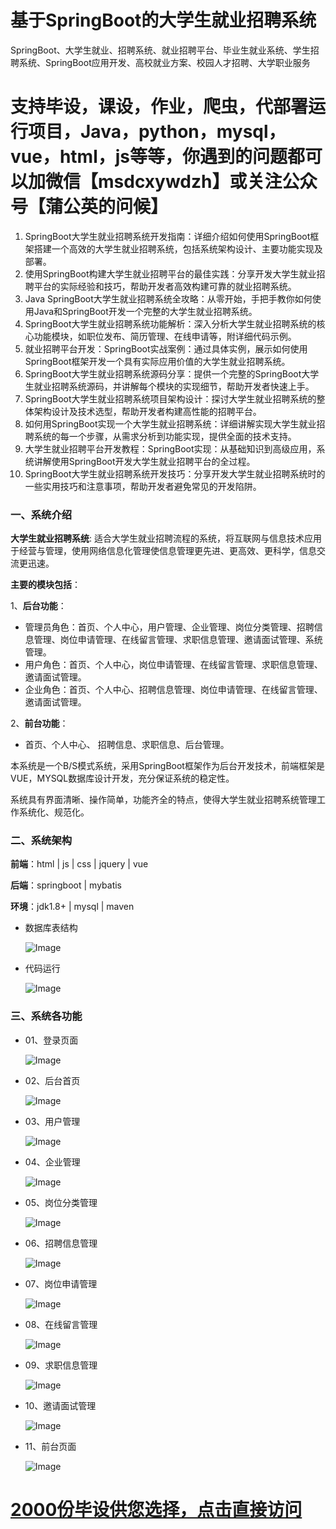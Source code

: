 # 基于SpringBoot的大学生就业招聘系统
SpringBoot、大学生就业、招聘系统、就业招聘平台、毕业生就业系统、学生招聘系统、SpringBoot应用开发、高校就业方案、校园人才招聘、大学职业服务

# **支持毕设，课设，作业，爬虫，代部署运行项目，Java，python，mysql，vue，html，js等等，你遇到的问题都可以加微信【msdcxywdzh】或关注公众号【蒲公英的问候】**

1. SpringBoot大学生就业招聘系统开发指南：详细介绍如何使用SpringBoot框架搭建一个高效的大学生就业招聘系统，包括系统架构设计、主要功能实现及部署。
2. 使用SpringBoot构建大学生就业招聘平台的最佳实践：分享开发大学生就业招聘平台的实际经验和技巧，帮助开发者高效构建可靠的就业招聘系统。
3. Java SpringBoot大学生就业招聘系统全攻略：从零开始，手把手教你如何使用Java和SpringBoot开发一个完整的大学生就业招聘系统。
4. SpringBoot大学生就业招聘系统功能解析：深入分析大学生就业招聘系统的核心功能模块，如职位发布、简历管理、在线申请等，附详细代码示例。
5. 就业招聘平台开发：SpringBoot实战案例：通过具体实例，展示如何使用SpringBoot框架开发一个具有实际应用价值的大学生就业招聘系统。
6. SpringBoot大学生就业招聘系统源码分享：提供一个完整的SpringBoot大学生就业招聘系统源码，并讲解每个模块的实现细节，帮助开发者快速上手。
7. SpringBoot大学生就业招聘系统项目架构设计：探讨大学生就业招聘系统的整体架构设计及技术选型，帮助开发者构建高性能的招聘平台。
8. 如何用SpringBoot实现一个大学生就业招聘系统：详细讲解实现大学生就业招聘系统的每一个步骤，从需求分析到功能实现，提供全面的技术支持。
9. 大学生就业招聘平台开发教程：SpringBoot实现：从基础知识到高级应用，系统讲解使用SpringBoot开发大学生就业招聘平台的全过程。
10. SpringBoot大学生就业招聘系统开发技巧：分享开发大学生就业招聘系统时的一些实用技巧和注意事项，帮助开发者避免常见的开发陷阱。

### 

### 一、系统介绍

**大学生就业招聘系统**: 适合大学生就业招聘流程的系统，将互联网与信息技术应用于经营与管理，使用网络信息化管理使信息管理更先进、更高效、更科学，信息交流更迅速。

**主要的模块包括**：

1、**后台功能**：

- 管理员角色：首页、个人中心，用户管理、企业管理、岗位分类管理、招聘信息管理、岗位申请管理、在线留言管理、求职信息管理、邀请面试管理、系统管理。
- 用户角色：首页、个人中心，岗位申请管理、在线留言管理、求职信息管理、邀请面试管理。
- 企业角色：首页、个人中心、招聘信息管理、岗位申请管理、在线留言管理、邀请面试管理。

2、**前台功能**：

- 首页、个人中心、 招聘信息、求职信息、后台管理。

本系统是一个B/S模式系统，采用SpringBoot框架作为后台开发技术，前端框架是VUE，MYSQL数据库设计开发，充分保证系统的稳定性。

系统具有界面清晰、操作简单，功能齐全的特点，使得大学生就业招聘系统管理工作系统化、规范化。

### 二、系统架构

**前端**：html | js | css | jquery | vue

**后端**：springboot | mybatis

**环境**：jdk1.8+ | mysql | maven

- 数据库表结构

  ![Image](https://mmbiz.qpic.cn/mmbiz_jpg/nzADBmmFBroVzSicn95bd49HcQlWxz6Ph6jYWfia85gViagnWicNHvsPuQo6oXOXtcuf8crqfkL97wmFiaeiaL32SkuQ/640?wx_fmt=jpeg&from=appmsg&tp=webp&wxfrom=5&wx_lazy=1&wx_co=1)

  

- 代码运行

  ![Image](https://mmbiz.qpic.cn/mmbiz_jpg/nzADBmmFBroVzSicn95bd49HcQlWxz6PhwZLfBicS2odt57lBo3QVMQgyCSBYSe4icMEC3Gy2Fly6JyBfibceX1VXg/640?wx_fmt=jpeg&from=appmsg&tp=webp&wxfrom=5&wx_lazy=1&wx_co=1)

  

### 三、系统各功能

- 01、登录页面

  ![Image](https://mmbiz.qpic.cn/mmbiz_jpg/nzADBmmFBroVzSicn95bd49HcQlWxz6PhVzuBlRoXLTZQP0Q20xLHFOTNV2tRUh0fFwpfDmC28ibK1wTnhuh9b6w/640?wx_fmt=jpeg&from=appmsg&tp=webp&wxfrom=5&wx_lazy=1&wx_co=1)

  

- 02、后台首页

  ![Image](https://mmbiz.qpic.cn/mmbiz_jpg/nzADBmmFBroVzSicn95bd49HcQlWxz6PhYMyWHRibGYvUSf9iaaeYPxNHMybjUWEIpZMKO0n2pcLn3voaIhF9gA9g/640?wx_fmt=jpeg&from=appmsg&tp=webp&wxfrom=5&wx_lazy=1&wx_co=1)

  

- 03、用户管理

  ![Image](https://mmbiz.qpic.cn/mmbiz_jpg/nzADBmmFBroVzSicn95bd49HcQlWxz6PhRHYCkDeWYbEic7kVjJ0bszvO3g2hHHo7NETU7W3qSeXjAJQFxMozIeQ/640?wx_fmt=jpeg&from=appmsg&tp=webp&wxfrom=5&wx_lazy=1&wx_co=1)

  

- 04、企业管理

  ![Image](https://mmbiz.qpic.cn/mmbiz_jpg/nzADBmmFBroVzSicn95bd49HcQlWxz6PhCy4WPhctsHwMJhZHCQmeeOMAAUWjGZQT93hKDm2GvDJshzTeIxX6VQ/640?wx_fmt=jpeg&from=appmsg&tp=webp&wxfrom=5&wx_lazy=1&wx_co=1)

  

- 05、岗位分类管理

  ![Image](https://mmbiz.qpic.cn/mmbiz_jpg/nzADBmmFBroVzSicn95bd49HcQlWxz6Phs2GdRGzcktLuLbsqYqibvGAibqHIoqiapct7A02ehPBZoQ5mbZDWF06oQ/640?wx_fmt=jpeg&from=appmsg&tp=webp&wxfrom=5&wx_lazy=1&wx_co=1)

  

- 06、招聘信息管理

  ![Image](https://mmbiz.qpic.cn/mmbiz_jpg/nzADBmmFBroVzSicn95bd49HcQlWxz6PhCgIynnEtBEkYCdzrica0AlcjH4DFtGicyLviaXHwEduaaVr0NjADNYy4w/640?wx_fmt=jpeg&from=appmsg&tp=webp&wxfrom=5&wx_lazy=1&wx_co=1)

  

- 07、岗位申请管理

  ![Image](https://mmbiz.qpic.cn/mmbiz_jpg/nzADBmmFBroVzSicn95bd49HcQlWxz6PhezXH8wwgDnDUBK04GWpEC5icSuCicPomq7zicXExNhZYjo3HvyNr4sV8A/640?wx_fmt=jpeg&from=appmsg&tp=webp&wxfrom=5&wx_lazy=1&wx_co=1)

  

- 08、在线留言管理

  ![Image](https://mmbiz.qpic.cn/mmbiz_jpg/nzADBmmFBroVzSicn95bd49HcQlWxz6PhEXE1qM7qMv19eZQbTVfyNzjctW4mYyzDeGrUelfic18iccJ5LxoibB8Qg/640?wx_fmt=jpeg&from=appmsg&tp=webp&wxfrom=5&wx_lazy=1&wx_co=1)

  

- 09、求职信息管理

  ![Image](https://mmbiz.qpic.cn/mmbiz_jpg/nzADBmmFBroVzSicn95bd49HcQlWxz6PhibYh5bFdCtGrlwSJ7OMjT94J6yosoZRpIkES6mkTw8nicMFx1ich8xeOA/640?wx_fmt=jpeg&from=appmsg&tp=webp&wxfrom=5&wx_lazy=1&wx_co=1)

  

- 10、邀请面试管理

  ![Image](https://mmbiz.qpic.cn/mmbiz_jpg/nzADBmmFBroVzSicn95bd49HcQlWxz6PhVJDzgnPPaHwLMm9UPRZXkSXJlpv3icfv5toXv5tib47x8hiciaNhATII7g/640?wx_fmt=jpeg&from=appmsg&tp=webp&wxfrom=5&wx_lazy=1&wx_co=1)

  

- 11、前台页面

  ![Image](https://mmbiz.qpic.cn/mmbiz_jpg/nzADBmmFBroVzSicn95bd49HcQlWxz6PhF7NtjIgpjibBqcH6mRJq977mn4eEZWjN1D2kO0QSjDia1G8qhySd7DnQ/640?wx_fmt=jpeg&from=appmsg&tp=webp&wxfrom=5&wx_lazy=1&wx_co=1)

  

# [2000份毕设供您选择，点击直接访问](javascript:;)
